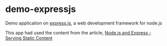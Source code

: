 demo-expressjs
==============

Demo application on [express.js](http://expressjs.com/), a web development framework for node.js

This app had used the content from the article, [Node.js and Express - Serving Static Content](http://blog.modulus.io/nodejs-and-express-static-content)
